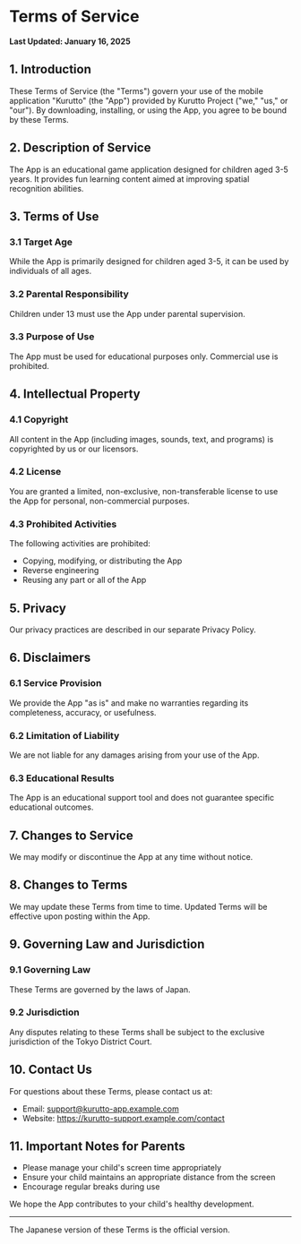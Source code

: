 # Terms of Service

**Last Updated: January 16, 2025**

## 1. Introduction

These Terms of Service (the "Terms") govern your use of the mobile application "Kurutto" (the "App") provided by Kurutto Project ("we," "us," or "our"). By downloading, installing, or using the App, you agree to be bound by these Terms.

## 2. Description of Service

The App is an educational game application designed for children aged 3-5 years. It provides fun learning content aimed at improving spatial recognition abilities.

## 3. Terms of Use

### 3.1 Target Age
While the App is primarily designed for children aged 3-5, it can be used by individuals of all ages.

### 3.2 Parental Responsibility
Children under 13 must use the App under parental supervision.

### 3.3 Purpose of Use
The App must be used for educational purposes only. Commercial use is prohibited.

## 4. Intellectual Property

### 4.1 Copyright
All content in the App (including images, sounds, text, and programs) is copyrighted by us or our licensors.

### 4.2 License
You are granted a limited, non-exclusive, non-transferable license to use the App for personal, non-commercial purposes.

### 4.3 Prohibited Activities
The following activities are prohibited:
- Copying, modifying, or distributing the App
- Reverse engineering
- Reusing any part or all of the App

## 5. Privacy

Our privacy practices are described in our separate Privacy Policy.

## 6. Disclaimers

### 6.1 Service Provision
We provide the App "as is" and make no warranties regarding its completeness, accuracy, or usefulness.

### 6.2 Limitation of Liability
We are not liable for any damages arising from your use of the App.

### 6.3 Educational Results
The App is an educational support tool and does not guarantee specific educational outcomes.

## 7. Changes to Service

We may modify or discontinue the App at any time without notice.

## 8. Changes to Terms

We may update these Terms from time to time. Updated Terms will be effective upon posting within the App.

## 9. Governing Law and Jurisdiction

### 9.1 Governing Law
These Terms are governed by the laws of Japan.

### 9.2 Jurisdiction
Any disputes relating to these Terms shall be subject to the exclusive jurisdiction of the Tokyo District Court.

## 10. Contact Us

For questions about these Terms, please contact us at:

- Email: support@kurutto-app.example.com
- Website: https://kurutto-support.example.com/contact

## 11. Important Notes for Parents

- Please manage your child's screen time appropriately
- Ensure your child maintains an appropriate distance from the screen
- Encourage regular breaks during use

We hope the App contributes to your child's healthy development.

---

The Japanese version of these Terms is the official version.